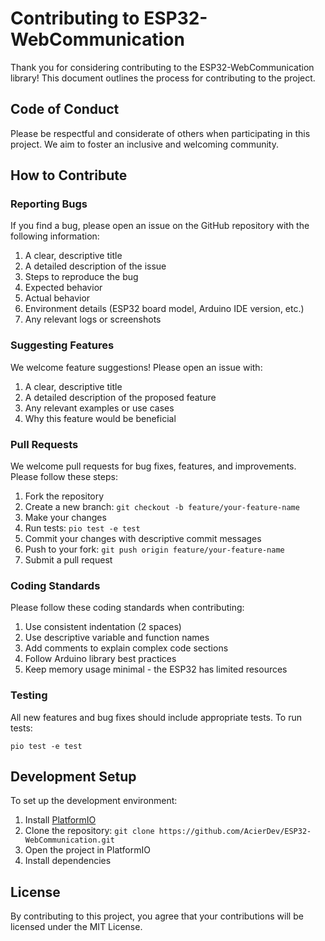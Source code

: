 # Contributing to ESP32-WebCommunication

Thank you for considering contributing to the ESP32-WebCommunication library! This document outlines the process for contributing to the project.

## Code of Conduct

Please be respectful and considerate of others when participating in this project. We aim to foster an inclusive and welcoming community.

## How to Contribute

### Reporting Bugs

If you find a bug, please open an issue on the GitHub repository with the following information:

1. A clear, descriptive title
2. A detailed description of the issue
3. Steps to reproduce the bug
4. Expected behavior
5. Actual behavior
6. Environment details (ESP32 board model, Arduino IDE version, etc.)
7. Any relevant logs or screenshots

### Suggesting Features

We welcome feature suggestions! Please open an issue with:

1. A clear, descriptive title
2. A detailed description of the proposed feature
3. Any relevant examples or use cases
4. Why this feature would be beneficial

### Pull Requests

We welcome pull requests for bug fixes, features, and improvements. Please follow these steps:

1. Fork the repository
2. Create a new branch: `git checkout -b feature/your-feature-name`
3. Make your changes
4. Run tests: `pio test -e test`
5. Commit your changes with descriptive commit messages
6. Push to your fork: `git push origin feature/your-feature-name`
7. Submit a pull request

### Coding Standards

Please follow these coding standards when contributing:

1. Use consistent indentation (2 spaces)
2. Use descriptive variable and function names
3. Add comments to explain complex code sections
4. Follow Arduino library best practices
5. Keep memory usage minimal - the ESP32 has limited resources

### Testing

All new features and bug fixes should include appropriate tests. To run tests:

```
pio test -e test
```

## Development Setup

To set up the development environment:

1. Install [PlatformIO](https://platformio.org/)
2. Clone the repository: `git clone https://github.com/AcierDev/ESP32-WebCommunication.git`
3. Open the project in PlatformIO
4. Install dependencies

## License

By contributing to this project, you agree that your contributions will be licensed under the MIT License.
